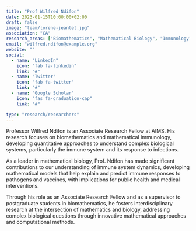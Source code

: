 ```yaml
---
title: "Prof Wilfred Ndifon"
date: 2023-01-15T10:00:00+02:00
draft: false
image: "team/lorene-jeantet.jpg"
association: "CA"
research_areas: ["Biomathematics", "Mathematical Biology", "Immunology"]
email: "wilfred.ndifon@example.org"
website: ""
social:
  - name: "LinkedIn"
    icon: "fab fa-linkedin"
    link: "#"
  - name: "Twitter"
    icon: "fab fa-twitter"
    link: "#"
  - name: "Google Scholar"
    icon: "fas fa-graduation-cap"
    link: "#"

type: "research/researchers"
---
```


Professor Wilfred Ndifon is an Associate Research Fellow at AIMS. His research focuses on biomathematics and mathematical immunology, developing quantitative approaches to understand complex biological systems, particularly the immune system and its response to infections.

As a leader in mathematical biology, Prof. Ndifon has made significant contributions to our understanding of immune system dynamics, developing mathematical models that help explain and predict immune responses to pathogens and vaccines, with implications for public health and medical interventions.

Through his role as an Associate Research Fellow and as a supervisor to postgraduate students in biomathematics, he fosters interdisciplinary research at the intersection of mathematics and biology, addressing complex biological questions through innovative mathematical approaches and computational methods.
